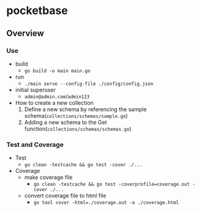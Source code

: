 # pocketbase

## Overview

### Use
- build
  - `go build -o main main.go`
- run
  - `./main serve --config-file ./config/config.json`
- initial superuser
  - `admin@admin.com`/`admin123`
- How to create a new collection
  1. Define a new schema by referencing the sample schema(`collections/schemas/sample.go`)
  2. Adding a new schema to the Get function(`collections/schemas/schemas.go`)

### Test and Coverage
- Test
  - `go clean -testcache && go test -cover ./...`
- Coverage
  - make coverage file
    - `go clean -testcache && go test -coverprofile=coverage.out -cover ./...`
  - convert coverage file to html file
    - `go tool cover -html=./coverage.out -o ./coverage.html`
